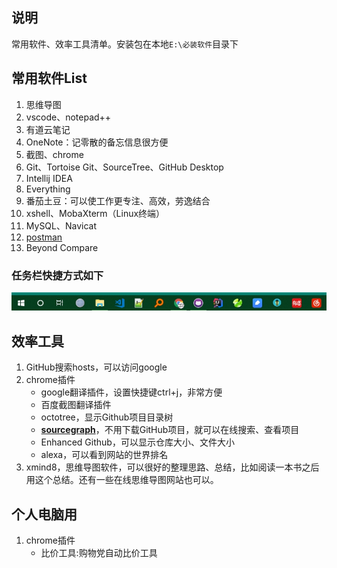 ## 说明
常用软件、效率工具清单。安装包在本地`E:\必装软件`目录下

## 常用软件List
1. 思维导图
2. vscode、notepad++
3. 有道云笔记
4. OneNote：记零散的备忘信息很方便
4. 截图、chrome
5. Git、Tortoise Git、SourceTree、GitHub Desktop
6. Intellij IDEA
7. Everything
8. 番茄土豆：可以使工作更专注、高效，劳逸结合
9. xshell、MobaXterm（Linux终端）
10. MySQL、Navicat
11. [postman](postman.md)
12. Beyond Compare


### 任务栏快捷方式如下
![](imgs/taskbar-shortcuts.jpg)


## 效率工具
1. GitHub搜索hosts，可以访问google
2. chrome插件
    - google翻译插件，设置快捷键ctrl+j，非常方便
    - 百度截图翻译插件
    - octotree，显示Github项目目录树
    - **[sourcegraph](https://chrome.google.com/webstore/detail/sourcegraph/dgjhfomjieaadpoljlnidmbgkdffpack?utm_source=chrome-ntp-icon)**，不用下载GitHub项目，就可以在线搜索、查看项目
    - Enhanced Github，可以显示仓库大小、文件大小
    - alexa，可以看到网站的世界排名
3. xmind8，思维导图软件，可以很好的整理思路、总结，比如阅读一本书之后用这个总结。还有一些在线思维导图网站也可以。

## 个人电脑用
1. chrome插件
    - 比价工具:购物党自动比价工具
